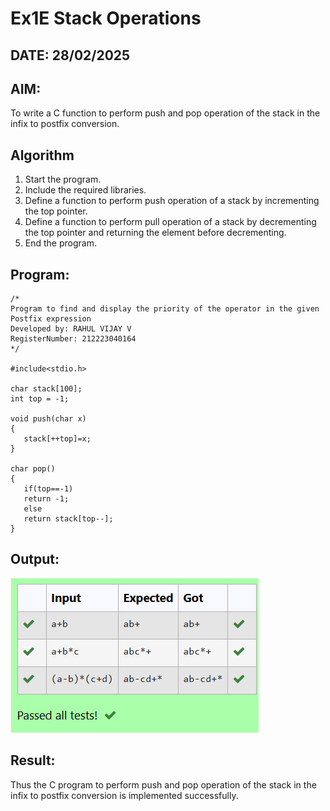 # Ex1E Stack Operations
## DATE: 28/02/2025
## AIM:
To write a C function to perform push and pop operation of the stack in the infix to postfix conversion.

## Algorithm
1. Start the program.
2. Include the required libraries.
3. Define a function to perform push operation of a stack by incrementing the top pointer.
4. Define a function to perform pull operation of a stack by decrementing the top pointer and returning the element before decrementing.
5. End the program.

## Program:
```
/*
Program to find and display the priority of the operator in the given Postfix expression
Developed by: RAHUL VIJAY V 
RegisterNumber: 212223040164  
*/

#include<stdio.h>

char stack[100];
int top = -1;

void push(char x)
{
   stack[++top]=x;
}

char pop()
{
   if(top==-1)
   return -1;
   else
   return stack[top--];
}
```

## Output:
![1748712490452](image/Ex5-Stack-Operations/1748712490452.png)

## Result:
Thus the C program to perform push and pop operation of the stack in the infix to postfix conversion is implemented successfully.
